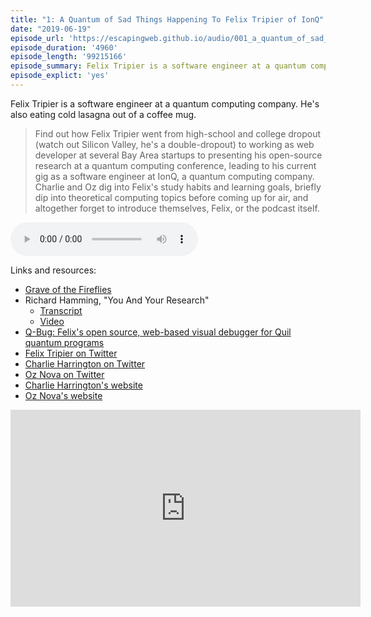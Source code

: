 ```yaml
---
title: "1: A Quantum of Sad Things Happening To Felix Tripier of IonQ"
date: "2019-06-19"
episode_url: 'https://escapingweb.github.io/audio/001_a_quantum_of_sad_things_happening_to_felix_tripier_of_ionq.mp3'
episode_duration: '4960'
episode_length: '99215166'
episode_summary: Felix Tripier is a software engineer at a quantum computing company. He's also eating cold lasagna out of a coffee mug.
episode_explict: 'yes'
---
```


Felix Tripier is a software engineer at a quantum computing company. He's also eating cold lasagna out of a coffee mug.

> Find out how Felix Tripier went from high-school and college dropout (watch out Silicon Valley, he's a double-dropout) to working as web developer at several Bay Area startups to presenting his open-source research at a quantum computing conference, leading to his current gig as a software engineer at IonQ, a quantum computing company. Charlie and Oz dig into Felix's study habits and learning goals, briefly dip into theoretical computing topics before coming up for air, and altogether forget to introduce themselves, Felix, or the podcast itself.

<audio controls="controls">
  <source type="audio/mp3" src="https://escapingweb.github.io/audio/001_a_quantum_of_sad_things_happening_to_felix_tripier_of_ionq.mp3"></source>
</audio>

Links and resources:

* [Grave of the Fireflies](https://en.wikipedia.org/wiki/Grave_of_the_Fireflies)
* Richard Hamming, "You And Your Research"
    * [Transcript](https://www.cs.virginia.edu/~robins/YouAndYourResearch.html)
    * [Video](https://www.youtube.com/watch?v=a1zDuOPkMSw)
* [Q-Bug: Felix's open source, web-based visual debugger for Quil quantum programs](https://github.com/ftripier/Q-bug)
* [Felix Tripier on Twitter](https://twitter.com/FelixTripier")
* [Charlie Harrington on Twitter](https://twitter.com/whatrocks)
* [Oz Nova on Twitter](https://twitter.com/oznova_)
* [Charlie Harrington's website](https://charlieharrington.com)
* [Oz Nova's website](https://ozwrites.com)

<iframe width="560" height="315" src="https://www.youtube.com/embed/1M2F8I7vkqs?si=iq6WE4FOz4oMbs7A" title="YouTube video player" frameborder="0" allow="accelerometer; autoplay; clipboard-write; encrypted-media; gyroscope; picture-in-picture; web-share" allowfullscreen></iframe>